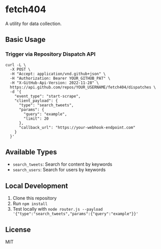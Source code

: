 # fetch404

A utility for data collection.

## Basic Usage

### Trigger via Repository Dispatch API

```shell
curl -L \
  -X POST \
  -H "Accept: application/vnd.github+json" \
  -H "Authorization: Bearer YOUR_GITHUB_PAT" \
  -H "X-GitHub-Api-Version: 2022-11-28" \
  https://api.github.com/repos/YOUR_USERNAME/fetch404/dispatches \
  -d '{
    "event_type": "start-scrape",
    "client_payload": {
      "type": "search_tweets",
      "params": {
        "query": "example",
        "limit": 20
      },
      "callback_url": "https://your-webhook-endpoint.com"
    }
  }'
```

## Available Types

- `search_tweets`: Search for content by keywords
- `search_users`: Search for users by keywords

## Local Development

1. Clone this repository
2. Run `npm install`
3. Test locally with `node router.js --payload '{"type":"search_tweets","params":{"query":"example"}}'`

## License

MIT